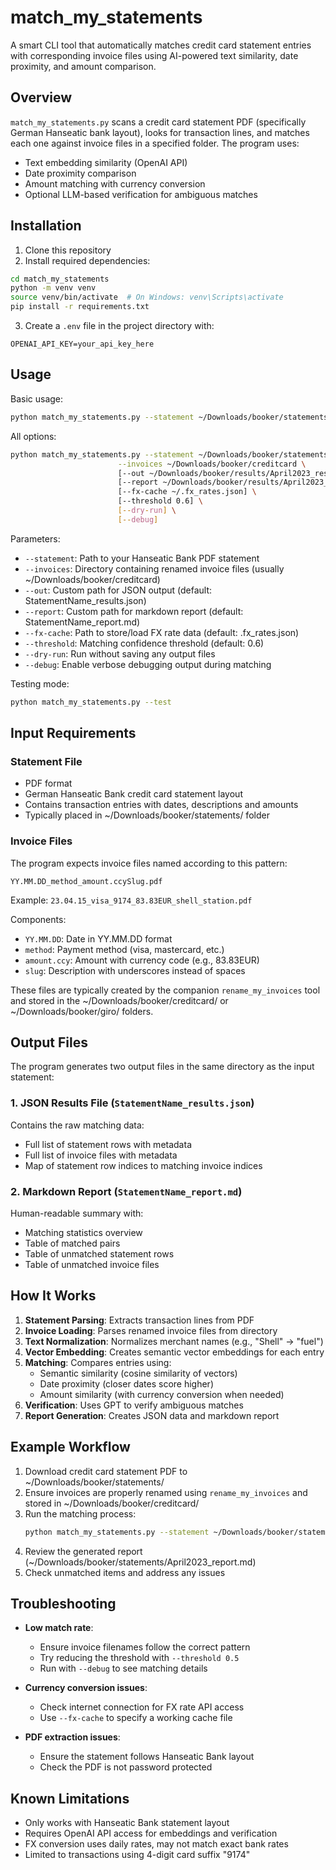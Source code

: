 # match_my_statements

A smart CLI tool that automatically matches credit card statement entries with corresponding invoice files using AI-powered text similarity, date proximity, and amount comparison.

## Overview

`match_my_statements.py` scans a credit card statement PDF (specifically German Hanseatic bank layout), looks for transaction lines, and matches each one against invoice files in a specified folder. The program uses:

- Text embedding similarity (OpenAI API)
- Date proximity comparison
- Amount matching with currency conversion
- Optional LLM-based verification for ambiguous matches

## Installation

1. Clone this repository
2. Install required dependencies:

```bash
cd match_my_statements
python -m venv venv
source venv/bin/activate  # On Windows: venv\Scripts\activate
pip install -r requirements.txt
```

3. Create a `.env` file in the project directory with:

```
OPENAI_API_KEY=your_api_key_here
```

## Usage

Basic usage:

```bash
python match_my_statements.py --statement ~/Downloads/booker/statements/April2023.pdf --invoices ~/Downloads/booker/creditcard
```

All options:

```bash
python match_my_statements.py --statement ~/Downloads/booker/statements/April2023.pdf \
                        --invoices ~/Downloads/booker/creditcard \
                        [--out ~/Downloads/booker/results/April2023_results.json] \
                        [--report ~/Downloads/booker/results/April2023_report.md] \
                        [--fx-cache ~/.fx_rates.json] \
                        [--threshold 0.6] \
                        [--dry-run] \
                        [--debug]
```

Parameters:
- `--statement`: Path to your Hanseatic Bank PDF statement
- `--invoices`: Directory containing renamed invoice files (usually ~/Downloads/booker/creditcard)
- `--out`: Custom path for JSON output (default: StatementName_results.json)
- `--report`: Custom path for markdown report (default: StatementName_report.md) 
- `--fx-cache`: Path to store/load FX rate data (default: .fx_rates.json)
- `--threshold`: Matching confidence threshold (default: 0.6)
- `--dry-run`: Run without saving any output files
- `--debug`: Enable verbose debugging output during matching

Testing mode:
```bash
python match_my_statements.py --test
```

## Input Requirements

### Statement File
- PDF format
- German Hanseatic Bank credit card statement layout
- Contains transaction entries with dates, descriptions and amounts
- Typically placed in ~/Downloads/booker/statements/ folder

### Invoice Files
The program expects invoice files named according to this pattern:
```
YY.MM.DD_method_amount.ccySlug.pdf
```

Example: `23.04.15_visa_9174_83.83EUR_shell_station.pdf`

Components:
- `YY.MM.DD`: Date in YY.MM.DD format
- `method`: Payment method (visa, mastercard, etc.)
- `amount.ccy`: Amount with currency code (e.g., 83.83EUR)
- `slug`: Description with underscores instead of spaces

These files are typically created by the companion `rename_my_invoices` tool and stored in the 
~/Downloads/booker/creditcard/ or ~/Downloads/booker/giro/ folders.

## Output Files

The program generates two output files in the same directory as the input statement:

### 1. JSON Results File (`StatementName_results.json`)
Contains the raw matching data:
- Full list of statement rows with metadata
- Full list of invoice files with metadata
- Map of statement row indices to matching invoice indices

### 2. Markdown Report (`StatementName_report.md`)
Human-readable summary with:
- Matching statistics overview
- Table of matched pairs
- Table of unmatched statement rows
- Table of unmatched invoice files

## How It Works

1. **Statement Parsing**: Extracts transaction lines from PDF
2. **Invoice Loading**: Parses renamed invoice files from directory
3. **Text Normalization**: Normalizes merchant names (e.g., "Shell" → "fuel")
4. **Vector Embedding**: Creates semantic vector embeddings for each entry
5. **Matching**: Compares entries using:
   - Semantic similarity (cosine similarity of vectors)
   - Date proximity (closer dates score higher)
   - Amount similarity (with currency conversion when needed)
6. **Verification**: Uses GPT to verify ambiguous matches
7. **Report Generation**: Creates JSON data and markdown report

## Example Workflow

1. Download credit card statement PDF to ~/Downloads/booker/statements/
2. Ensure invoices are properly renamed using `rename_my_invoices` and stored in ~/Downloads/booker/creditcard/
3. Run the matching process:
   ```bash
   python match_my_statements.py --statement ~/Downloads/booker/statements/April2023.pdf --invoices ~/Downloads/booker/creditcard
   ```
4. Review the generated report (~/Downloads/booker/statements/April2023_report.md)
5. Check unmatched items and address any issues

## Troubleshooting

- **Low match rate**: 
  - Ensure invoice filenames follow the correct pattern
  - Try reducing the threshold with `--threshold 0.5`
  - Run with `--debug` to see matching details

- **Currency conversion issues**:
  - Check internet connection for FX rate API access
  - Use `--fx-cache` to specify a working cache file

- **PDF extraction issues**:
  - Ensure the statement follows Hanseatic Bank layout
  - Check the PDF is not password protected

## Known Limitations

- Only works with Hanseatic Bank statement layout
- Requires OpenAI API access for embeddings and verification
- FX conversion uses daily rates, may not match exact bank rates
- Limited to transactions using 4-digit card suffix "9174" 
